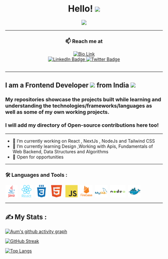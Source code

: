 <h1 align="center" font-family: "Helvetica, sans-serif">
  Hello! 
  <img src="https://media.giphy.com/media/hvRJCLFzcasrR4ia7z/giphy.gif" width="30px"/>
</h1>


<div id="header" align="center">
  <img src="https://pbs.twimg.com/profile_banners/826342527443668992/1650907271/1500x500" width="900"/>
</div>

---

 <div align="center">
   <h3 font-family: "Times New Roman, sans-serif"> 📫 Reach me at</h3>
 <a align = "center" href="https://aumpandya.bio.link/">
      <img src="https://cdn.bio.link/uploads/profile_pictures/2022-02-16/71zJ05CpqRBKWmQ2mzqv1TlmQQWMgmad.png" width="60" height="60" alt="Bio Link"/>
  </a>
 </div>
<div id="badges" align="center">  
  <a href="https://www.linkedin.com/in/aum-pandya-8381081b5/">
    <img src="https://img.shields.io/badge/LinkedIn-blue?style=for-the-badge&logo=linkedin&logoColor=white" alt="LinkedIn Badge"/>
  </a>
  <a href="https://twitter.com/Aum__Pandya">
    <img src="https://img.shields.io/badge/Twitter-blue?style=for-the-badge&logo=twitter&logoColor=white" alt="Twitter Badge"/>
  </a>
</div>

<div align="center">
  <img src="https://komarev.com/ghpvc/?username=your-github-username&style=flat-square&color=blue" alt=""/>
</div>

--- 

## I am a Frontend Developer <img src="https://media.giphy.com/media/WUlplcMpOCEmTGBtBW/giphy.gif" width="30"> from India <img src="https://knowindia.india.gov.in/assets/images/national_flag_inner.jpg" width="30">

### My repositories showcase the projects built while learning and understanding the technologies/frameworks/languages as well as some of my own working projects.

### I will add my directory of Open-source contributions here too!

---

- 🔭 I’m currently working on React , NextJs , NodeJs and Tailwind CSS
- 🌱 I’m currently learning Design ,Working with Apis, Fundamentals of Web Backend, Data Structures and Algorithms
- :rocket: Open for opportunities 

---

### :hammer_and_wrench: Languages and Tools :

<div>
  <img src="https://github.com/devicons/devicon/blob/master/icons/java/java-original-wordmark.svg" title="Java" alt="Java" width="40" height="40"/>&nbsp;
  <img src="https://github.com/devicons/devicon/blob/master/icons/react/react-original-wordmark.svg" title="React" alt="React" width="40" height="40"/>&nbsp;
  <img src="https://github.com/devicons/devicon/blob/master/icons/css3/css3-plain-wordmark.svg"  title="CSS3" alt="CSS" width="40" height="40"/>&nbsp;
  <img src="https://github.com/devicons/devicon/blob/master/icons/html5/html5-original.svg" title="HTML5" alt="HTML" width="40" height="40"/>&nbsp;
  <img src="https://github.com/devicons/devicon/blob/master/icons/javascript/javascript-original.svg" title="JavaScript" alt="JavaScript" width="40" height="40"/>&nbsp;
  <img src="https://github.com/devicons/devicon/blob/master/icons/firebase/firebase-plain-wordmark.svg" title="Firebase" alt="Firebase" width="40" height="40"/>&nbsp;
  <img src="https://github.com/devicons/devicon/blob/master/icons/mysql/mysql-original-wordmark.svg" title="MySQL"  alt="MySQL" width="40" height="40"/>&nbsp;
  <img src="https://github.com/devicons/devicon/blob/master/icons/nodejs/nodejs-original-wordmark.svg" title="NodeJS" alt="NodeJS" width="50" height="40"/>&nbsp;
    <img src="https://github.com/devicons/devicon/blob/master/icons/docker/docker-original.svg" title="Docker" alt="Docker" width="40" height="40"/>&nbsp;

</div>

---

## :writing_hand: My Stats :
[![Aum's github activity graph](https://activity-graph.herokuapp.com/graph?username=Aum3010&theme=synthwave-84)](https://github.com/Aum3010/github-readme-activity-graph)

[![GitHub Streak](https://streak-stats.demolab.com/?user=Aum3010&theme=dark)](https://git.io/streak-stats)

[![Top Langs](https://github-readme-stats.vercel.app/api/top-langs/?username=Aum3010&layout=compact&theme=vision-friendly-dark)](https://github.com/Aum3010/github-readme-stats)

 



